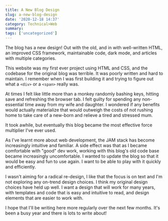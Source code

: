 ```yaml
---
title: A New Blog Design
slug: a-new-blog-design
date: '2020-12-18 14:37'
category: Technical>Web
summary:
tags: ['uncategorized']
---
```


The blog has a new design! Out with the old, and in with well-written HTML, an
improved CSS framework, maintainable code, dark mode, and articles with multiple
categories.

This website was my first ever project using HTML and CSS, and the codebase for
the original blog was terrible. It was poorly written and hard to maintain. I
remember when I was first building it and trying to figure out what a `<div>` or
a `<span>` really was.

At times I felt like little more than a monkey randomly bashing keys, hitting
save and refreshing the browser tab. I felt guilty for spending any
non-essential time away from my wife and daughter. I wondered if any benefits
would actually materialize that would outweigh the costs of not rushing home to
take care of a new-born and relieve a tired and stressed mum.

It took awhile, but eventually this blog became the most effective force
multiplier I've ever used.

As I've learnt more about web development, the JAM stack has become increasingly
intuitive and familiar. A side effect was that as I became comfortable with
"good" dev work, working with this blog's old code base became increasingly
uncomfortable. I wanted to update the blog so that it would be easy and fun to
use again. I want to be able to play with it quickly and efficiently.

I wasn't aiming for a radical re-design, I like that the focus is on text and
I'm not exploring any on-trend design choices. I think my original design
choices have held up well. I want a design that will work for many years, with
templates and code that is easy and intuitive to read, and design elements that
are easier to work with.

I hope that I'll be writing here more regularly over the next few months. It's
been a busy year and there is lots to write about!
